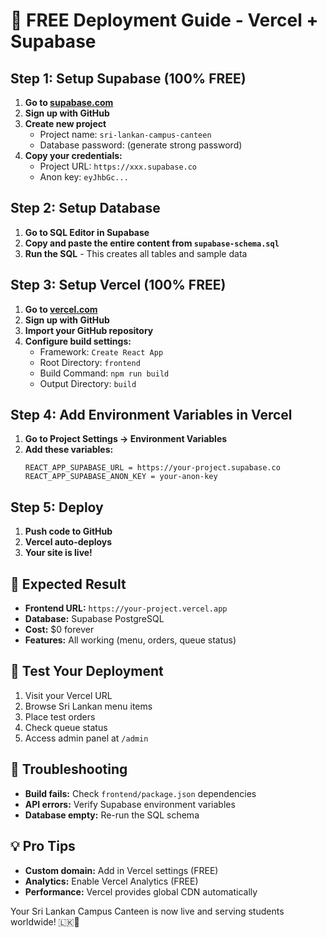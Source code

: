 # 🚀 FREE Deployment Guide - Vercel + Supabase

## Step 1: Setup Supabase (100% FREE)

1. **Go to [supabase.com](https://supabase.com)**
2. **Sign up with GitHub**
3. **Create new project**
   - Project name: `sri-lankan-campus-canteen`
   - Database password: (generate strong password)
4. **Copy your credentials:**
   - Project URL: `https://xxx.supabase.co`
   - Anon key: `eyJhbGc...`

## Step 2: Setup Database

1. **Go to SQL Editor in Supabase**
2. **Copy and paste the entire content from `supabase-schema.sql`**
3. **Run the SQL** - This creates all tables and sample data

## Step 3: Setup Vercel (100% FREE)

1. **Go to [vercel.com](https://vercel.com)**
2. **Sign up with GitHub**
3. **Import your GitHub repository**
4. **Configure build settings:**
   - Framework: `Create React App`
   - Root Directory: `frontend`
   - Build Command: `npm run build`
   - Output Directory: `build`

## Step 4: Add Environment Variables in Vercel

1. **Go to Project Settings → Environment Variables**
2. **Add these variables:**
   ```
   REACT_APP_SUPABASE_URL = https://your-project.supabase.co
   REACT_APP_SUPABASE_ANON_KEY = your-anon-key
   ```

## Step 5: Deploy

1. **Push code to GitHub**
2. **Vercel auto-deploys**
3. **Your site is live!**

## 🎉 Expected Result

- **Frontend URL:** `https://your-project.vercel.app`
- **Database:** Supabase PostgreSQL
- **Cost:** $0 forever
- **Features:** All working (menu, orders, queue status)

## 📱 Test Your Deployment

1. Visit your Vercel URL
2. Browse Sri Lankan menu items
3. Place test orders
4. Check queue status
5. Access admin panel at `/admin`

## 🔧 Troubleshooting

- **Build fails:** Check `frontend/package.json` dependencies
- **API errors:** Verify Supabase environment variables
- **Database empty:** Re-run the SQL schema

## 💡 Pro Tips

- **Custom domain:** Add in Vercel settings (FREE)
- **Analytics:** Enable Vercel Analytics (FREE)
- **Performance:** Vercel provides global CDN automatically

Your Sri Lankan Campus Canteen is now live and serving students worldwide! 🇱🇰🍛